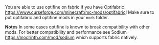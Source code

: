 You are able to use optifine on fabric if you have  Optifabric https://www.curseforge.com/minecraft/mc-mods/optifabric!
Make sure to put optifabric and optifine mods in your `mods` folder.

**Notes**
In some cases optifine is known to break compatibility with other mods. For better compatibility and performance see Sodium https://modrinth.com/mod/sodium which supports fabric natively.
